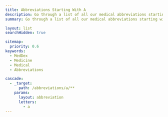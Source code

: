 ```yaml
---
title: Abbreviations Starting With A
description: Go through a list of all our medical abbreviations starting with A!
summary: Go through a list of all our medical abbreviations starting with A!

layout: list
searchHidden: true

sitemap:
  priority: 0.6
keywords:
  - MedDex
  - Medicine
  - Medical
  - Abbreviations

cascade:
  - _target:
      path: /abbreviations/a/**
    params:
      layout: abbreviation
      letters:
        - a
---
```

